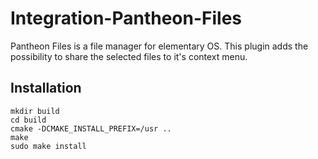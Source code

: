 # Integration-Pantheon-Files
Pantheon Files is a file manager for elementary OS. This plugin adds the possibility to share the selected files to it's context menu.

## Installation
```
mkdir build
cd build
cmake -DCMAKE_INSTALL_PREFIX=/usr ..
make
sudo make install
```
